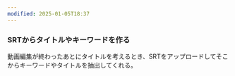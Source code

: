 ```yaml
---
modified: 2025-01-05T18:37
---
```

  

  

  

### SRTからタイトルやキーワードを作る

動画編集が終わったあとにタイトルを考えるとき、SRTをアップロードしてそこからキーワードやタイトルを抽出してくれる。